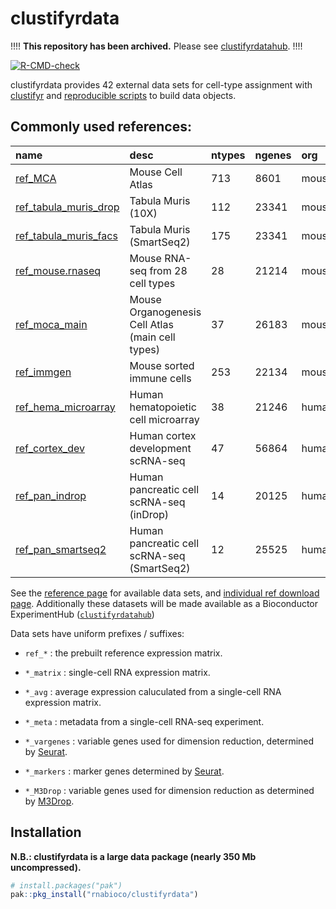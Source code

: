 
<!-- README.md is generated from README.Rmd. Please edit that file -->

# clustifyrdata

!!!! **This repository has been archived.** Please see
[clustifyrdatahub](https://github.com/rnabioco/clustifyrdatahub). !!!!

<!-- badges: start -->

[![R-CMD-check](https://github.com/rnabioco/clustifyrdata/actions/workflows/R-CMD-check.yaml/badge.svg)](https://github.com/rnabioco/clustifyrdata/actions/workflows/R-CMD-check.yaml)
<!-- badges: end -->

clustifyrdata provides 42 external data sets for cell-type assignment
with [clustifyr](https://rnabioco.github.io/clustifyr/) and
[reproducible
scripts](https://github.com/rnabioco/clustifyrdata/tree/main/data-raw)
to build data objects.

## Commonly used references:

| name                                                                                                       | desc                                             | ntypes | ngenes | org   | from_pub                                                                    |
|:-----------------------------------------------------------------------------------------------------------|:-------------------------------------------------|:-------|:-------|:------|:----------------------------------------------------------------------------|
| [ref_MCA](https://github.com/rnabioco/clustifyrdata/raw/main/data/ref_MCA.rda)                             | Mouse Cell Atlas                                 | 713    | 8601   | mouse | [from](https://www.cell.com/cell/fulltext/S0092-8674(18)30116-8)            |
| [ref_tabula_muris_drop](https://github.com/rnabioco/clustifyrdata/raw/main/data/ref_tabula_muris_drop.rda) | Tabula Muris (10X)                               | 112    | 23341  | mouse | [from](https://www.nature.com/articles/s41586-018-0590-4)                   |
| [ref_tabula_muris_facs](https://github.com/rnabioco/clustifyrdata/raw/main/data/ref_tabula_muris_facs.rda) | Tabula Muris (SmartSeq2)                         | 175    | 23341  | mouse | [from](https://www.nature.com/articles/s41586-018-0590-4)                   |
| [ref_mouse.rnaseq](https://github.com/rnabioco/clustifyrdata/raw/main/data/ref_mouse.rnaseq.rda)           | Mouse RNA-seq from 28 cell types                 | 28     | 21214  | mouse | [from](https://genome.cshlp.org/content/early/2019/03/11/gr.240093.118)     |
| [ref_moca_main](https://github.com/rnabioco/clustifyrdata/raw/main/data/ref_moca_main.rda)                 | Mouse Organogenesis Cell Atlas (main cell types) | 37     | 26183  | mouse | [from](https://www.nature.com/articles/s41586-019-0969-x)                   |
| [ref_immgen](https://github.com/rnabioco/clustifyrdata/raw/main/data/ref_immgen.rda)                       | Mouse sorted immune cells                        | 253    | 22134  | mouse | [from](https://www.nature.com/articles/ni1008-1091)                         |
| [ref_hema_microarray](https://github.com/rnabioco/clustifyrdata/raw/main/data/ref_hema_microarray.rda)     | Human hematopoietic cell microarray              | 38     | 21246  | human | [from](https://www.cell.com/fulltext/S0092-8674(11)00005-5)                 |
| [ref_cortex_dev](https://github.com/rnabioco/clustifyrdata/raw/main/data/ref_cortex_dev.rda)               | Human cortex development scRNA-seq               | 47     | 56864  | human | [from](https://science.sciencemag.org/content/358/6368/1318.long)           |
| [ref_pan_indrop](https://github.com/rnabioco/clustifyrdata/raw/main/data/ref_pan_indrop.rda)               | Human pancreatic cell scRNA-seq (inDrop)         | 14     | 20125  | human | [from](https://www.cell.com/fulltext/S2405-4712(16)30266-6)                 |
| [ref_pan_smartseq2](https://github.com/rnabioco/clustifyrdata/raw/main/data/ref_pan_smartseq2.rda)         | Human pancreatic cell scRNA-seq (SmartSeq2)      | 12     | 25525  | human | [from](https://www.sciencedirect.com/science/article/pii/S1550413116304363) |

See the [reference
page](https://rnabioco.github.io/clustifyrdata/reference) for available
data sets, and [individual ref download
page](https://rnabioco.github.io/clustifyrdata/articles/download_refs.html).
Additionally these datasets will be made available as a Bioconductor
ExperimentHub
([`clustifyrdatahub`](https://github.com/rnabioco/clustifyrdatahub))

Data sets have uniform prefixes / suffixes:

-   `ref_*` : the prebuilt reference expression matrix.

-   `*_matrix` : single-cell RNA expression matrix.

-   `*_avg` : average expression caluculated from a single-cell RNA
    expression matrix.

-   `*_meta` : metadata from a single-cell RNA-seq experiment.

-   `*_vargenes` : variable genes used for dimension reduction,
    determined by [Seurat](https://CRAN.R-project.org/package=Seurat).

-   `*_markers` : marker genes determined by
    [Seurat](https://CRAN.R-project.org/package=Seurat).

-   `*_M3Drop` : variable genes used for dimension reduction as
    determined by
    [M3Drop](https://bioconductor.org/packages/release/bioc/html/M3Drop.html).

## Installation

**N.B.: clustifyrdata is a large data package (nearly 350 Mb
uncompressed).**

``` r
# install.packages("pak")
pak::pkg_install("rnabioco/clustifyrdata")
```
